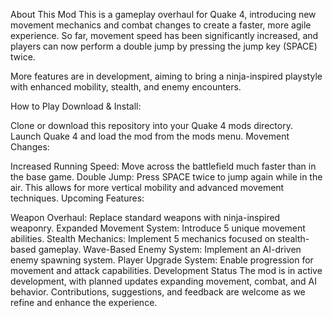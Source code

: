 About This Mod
This is a gameplay overhaul for Quake 4, introducing new movement mechanics and combat changes to create a faster, more agile experience. So far, movement speed has been significantly increased, and players can now perform a double jump by pressing the jump key (SPACE) twice.

More features are in development, aiming to bring a ninja-inspired playstyle with enhanced mobility, stealth, and enemy encounters.

How to Play
Download & Install:

Clone or download this repository into your Quake 4 mods directory.
Launch Quake 4 and load the mod from the mods menu.
Movement Changes:

Increased Running Speed: Move across the battlefield much faster than in the base game.
Double Jump: Press SPACE twice to jump again while in the air. This allows for more vertical mobility and advanced movement techniques.
Upcoming Features:

Weapon Overhaul: Replace standard weapons with ninja-inspired weaponry.
Expanded Movement System: Introduce 5 unique movement abilities.
Stealth Mechanics: Implement 5 mechanics focused on stealth-based gameplay.
Wave-Based Enemy System: Implement an AI-driven enemy spawning system.
Player Upgrade System: Enable progression for movement and attack capabilities.
Development Status
The mod is in active development, with planned updates expanding movement, combat, and AI behavior. Contributions, suggestions, and feedback are welcome as we refine and enhance the experience.
